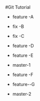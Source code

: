 #Git Tutorial


- feature -A


- fix -B

- fix -C 

- feature -D

- feature  -E

- master-1

- feature -F

- feature--G

- master-2
